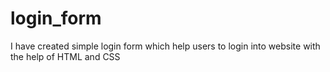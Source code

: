 # login_form
I have created  simple login form which help users to login into website with the help of HTML and CSS 
